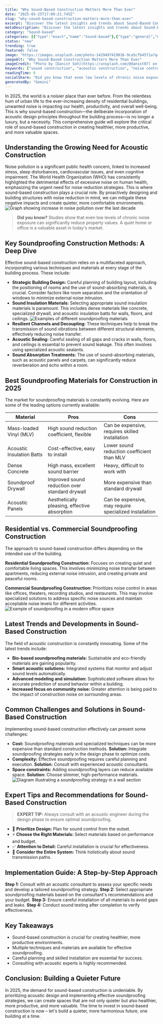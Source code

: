 ```yaml
---
title: "Why Sound-Based Construction Matters More Than Ever"
date: "2025-03-25T17:09:21.745Z"
slug: "why-sound-based-construction-matters-more-than-ever"
excerpt: "Discover the latest insights and trends about Sound-Based Construction. This comprehensive guide covers everything you need to know about Sound-Based Construction in 2025."
metaDescription: "Discover the latest insights and trends about Sound-Based Construction. This comprehensive guide covers everything you need to know about Sound-Based Const..."
category: "Sound-based"
categories: [{"type":"exact","name":"Sound-based"},{"type":"general","name":"Engineering"},{"type":"medium","name":"Acoustics"},{"type":"specific","name":"Noise Control"},{"type":"niche","name":"Vibration Damping"}]
status: "new"
trending: true
featured: false
image: "https://images.unsplash.com/photo-1429497419816-9ca5cfb4571a?q=85&w=1200&fit=max&fm=webp&auto=compress"
imageAlt: "Why Sound-Based Construction Matters More Than Ever"
imageCredit: "Photo by [Danist Soh](https://unsplash.com/@danist07) on Unsplash"
keywords: ["sound construction", "acoustic construction", "noise control construction", "soundproofing construction methods", "best soundproofing materials construction", "construction sound insulation", "reduce construction noise", "sound-based construction techniques", "commercial soundproofing construction", "residential soundproofing construction"]
readingTime: 6
socialShare: "Did you know that even low levels of chronic noise exposure can significantly impact property values?  Sound-based construction isn't just about comfort – it's about building a valuable investment."
generatedBy: "Gemini"
---
```




In 2025, the world is a noisier place than ever before.  From the relentless hum of urban life to the ever-increasing density of residential buildings, unwanted noise is impacting our health, productivity, and overall well-being.  This is why sound-based construction—the deliberate incorporation of acoustic design principles throughout the building process—is no longer a luxury, but a necessity. This comprehensive guide will explore the critical role of sound-based construction in creating healthier, more productive, and more valuable spaces.

## Understanding the Growing Need for Acoustic Construction

Noise pollution is a significant public health concern, linked to increased stress, sleep disturbances, cardiovascular issues, and even cognitive impairment.  The World Health Organization (WHO) has consistently highlighted the detrimental effects of excessive noise on human health, emphasizing the urgent need for noise reduction strategies.  This is where sound-based construction plays a crucial role.  By proactively designing and building structures with noise reduction in mind, we can mitigate these negative impacts and create quieter, more comfortable environments. ![Graph showing increase in noise pollution over the last decade](https://images.unsplash.com/photo-1541888946425-d81bb19240f5?q=85&w=1200&fit=max&fm=webp&auto=compress)

> **Did you know?** Studies show that even low levels of chronic noise exposure can significantly reduce property values.  A quiet home or office is a valuable asset in today's market.

## Key Soundproofing Construction Methods: A Deep Dive

Effective sound-based construction relies on a multifaceted approach, incorporating various techniques and materials at every stage of the building process.  These include:

* **Strategic Building Design:**  Careful planning of building layout, including the positioning of rooms and the use of sound-absorbing materials, is crucial.  Consider factors like room separation and the orientation of windows to minimize external noise intrusion.
* **Sound Insulation Materials:**  Selecting appropriate sound insulation materials is paramount.  This includes dense materials like concrete, specialized drywall, and acoustic insulation batts for walls, floors, and ceilings.  ![Examples of different soundproofing materials](https://images.unsplash.com/photo-1489514354504-1653aa90e34e?q=85&w=1200&fit=max&fm=webp&auto=compress)
* **Resilient Channels and Decoupling:**  These techniques help to break the transmission of sound vibrations between different structural elements, effectively reducing noise transfer.
* **Acoustic Sealing:**  Careful sealing of all gaps and cracks in walls, floors, and ceilings is essential to prevent sound leakage.  This often involves using specialized acoustic sealants.
* **Sound Absorption Treatments:**  The use of sound-absorbing materials, such as acoustic panels and carpets, can significantly reduce reverberation and echo within a room.

## Best Soundproofing Materials for Construction in 2025

The market for soundproofing materials is constantly evolving.  Here are some of the leading options currently available:

| Material             | Pros                                         | Cons                                       |
|----------------------|---------------------------------------------|-------------------------------------------|
| Mass-loaded Vinyl (MLV) | High sound reduction coefficient, flexible | Can be expensive, requires skilled installation |
| Acoustic Insulation Batts | Cost-effective, easy to install              | Lower sound reduction coefficient than MLV |
| Dense Concrete       | High mass, excellent sound barrier           | Heavy, difficult to work with              |
| Soundproof Drywall   | Improved sound reduction over standard drywall | More expensive than standard drywall        |
| Acoustic Panels      | Aesthetically pleasing, effective absorption | Can be expensive, may require specialized installation |

##  Residential vs. Commercial Soundproofing Construction

The approach to sound-based construction differs depending on the intended use of the building.

**Residential Soundproofing Construction:**  Focuses on creating quiet and comfortable living spaces.  This involves minimizing noise transfer between apartments, reducing external noise intrusion, and creating private and peaceful rooms.

**Commercial Soundproofing Construction:**  Prioritizes noise control in areas like offices, theaters, recording studios, and restaurants.  This may involve specialized solutions to address specific noise sources and maintain acceptable noise levels for different activities. ![Example of soundproofing in a modern office space](https://images.unsplash.com/photo-1429497419816-9ca5cfb4571a?q=85&w=1200&fit=max&fm=webp&auto=compress)

## Latest Trends and Developments in Sound-Based Construction

The field of acoustic construction is constantly innovating.  Some of the latest trends include:

* **Bio-based soundproofing materials:**  Sustainable and eco-friendly materials are gaining popularity.
* **Smart acoustic solutions:**  Integrated systems that monitor and adjust sound levels automatically.
* **Advanced modeling and simulation:**  Sophisticated software allows for accurate prediction of sound behavior within a building.
* **Increased focus on community noise:**  Greater attention is being paid to the impact of construction noise on surrounding areas.

## Common Challenges and Solutions in Sound-Based Construction

Implementing sound-based construction effectively can present some challenges:

* **Cost:**  Soundproofing materials and specialized techniques can be more expensive than standard construction methods.  **Solution:**  Integrate soundproofing strategies early in the design phase to optimize costs.
* **Complexity:**  Effective soundproofing requires careful planning and execution.  **Solution:**  Consult with experienced acoustic consultants.
* **Space constraints:**  Adding soundproofing layers can reduce available space.  **Solution:**  Choose slimmer, high-performance materials.  ![Diagram illustrating a soundproofing strategy in a wall section](https://images.unsplash.com/photo-1531834685032-c34bf0d84c77?q=85&w=1200&fit=max&fm=webp&auto=compress)

## Expert Tips and Recommendations for Sound-Based Construction

> **EXPERT TIP:** Always consult with an acoustic engineer during the design phase to ensure optimal soundproofing.

* 🔑 **Prioritize Design:**  Plan for sound control from the outset.
* ⚡ **Choose the Right Materials:**  Select materials based on performance and budget.
* ✅ **Attention to Detail:**  Careful installation is crucial for effectiveness.
* 🧱 **Consider the Entire System:**  Think holistically about sound transmission paths.

## Implementation Guide:  A Step-by-Step Approach

**Step 1:** Consult with an acoustic consultant to assess your specific needs and develop a tailored soundproofing strategy.
**Step 2:**  Select appropriate soundproofing materials based on the consultant's recommendations and your budget.
**Step 3:**  Ensure careful installation of all materials to avoid gaps and leaks.
**Step 4:**  Conduct sound testing after completion to verify effectiveness.

## Key Takeaways

* Sound-based construction is crucial for creating healthier, more productive environments.
* Multiple techniques and materials are available for effective soundproofing.
* Careful planning and skilled installation are essential for success.
* Consulting with acoustic experts is highly recommended.

## Conclusion: Building a Quieter Future

In 2025, the demand for sound-based construction is undeniable.  By prioritizing acoustic design and implementing effective soundproofing strategies, we can create spaces that are not only quieter but also healthier, more productive, and more valuable.  The time to invest in sound-based construction is now – let's build a quieter, more harmonious future, one building at a time.

